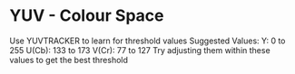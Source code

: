 YUV - Colour Space
===================
Use YUVTRACKER to learn for threshold values
Suggested Values:
Y: 0 to 255
U(Cb): 133 to 173
V(Cr): 77 to 127
Try adjusting them within these values to get the best threshold